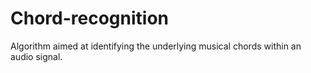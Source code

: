 # Chord-recognition
Algorithm aimed at identifying the underlying musical chords within an audio signal.
